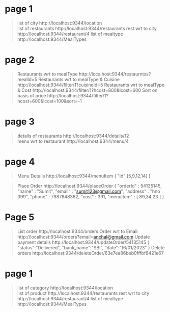 # page 1
> list of city
  http://localhost:9344/location  
> list of restaurants
  http://localhost:9344/restaurants
> rest wrt to city
  http://localhost:9344/restaurant/4
> list of mealtype
  http://localhost:9344/MealTypes      

# page 2
> Restaurants wrt to mealType
  http://localhost:9344/restaurntss?mealId=5
> Restaurants wrt to mealType & Cuisine
  http://localhost:9344/filter/1?cuisineId=5
> Restaurants wrt to mealType & Cost
  http://localhost:9344/filter/1?hcost=800&lcost=600
> Sort on basis of price
  http://localhost:9344/filter/1?hcost=600&lcost=100&sort=-1

# page 3
> details of restaurants
  http://localhost:9344/details/12  
> menu wrt to restaurant
  http://localhost:9344/menu/4 

# page 4
> Menu Details
  http://localhost:9344/menuItem
  {
    "id":[5,9,12,14]
  }

> Place Order
http://localhost:9344/placeOrder {
    "orderId" : 54135145,
    "name" : "Sumit",
    "email" : "sumit123@gmail.com",
    "address" : "hno 399",
    "phone" : 7987848362,
    "cost" : 391,
    "menuItem" : [
        89,34,23
    ]
}

# Page 5
> List order
  http://localhost:9344/orders
> Order wrt to Email
  http://localhost:9344/orders?email=anchal@gmail.com
> Update payment details
  http://localhost:9344/updateOrder/54135145
  {
    "status":"Delivered",
    "bank_name":"SBI",
    "date":"16/01/2023"
}
> Delete orders
  http://localhost:9344/deleteOrder/63e7ea86beb0fffbf8421e67

<!-- Amazon clone api -->

# page 1
> list of category
  http://localhost:9344/location  
> list of product
  http://localhost:9344/restaurants
> rest wrt to city
  http://localhost:9344/restaurant/4
> list of mealtype
  http://localhost:9344/MealTypes 